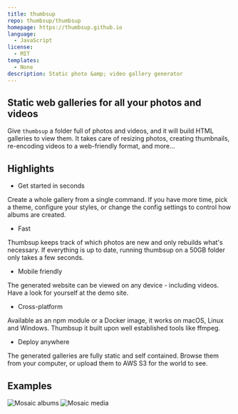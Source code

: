 ```yaml
---
title: thumbsup
repo: thumbsup/thumbsup
homepage: https://thumbsup.github.io
language:
  - JavaScript
license:
  - MIT
templates:
  - None
description: Static photo &amp; video gallery generator
---
```


## Static web galleries for all your photos and videos

Give `thumbsup` a folder full of photos and videos, and it will build HTML galleries to view them.
It takes care of resizing photos, creating thumbnails, re-encoding videos to a web-friendly format, and more...

## Highlights

- Get started in seconds

Create a whole gallery from a single command.
If you have more time, pick a theme, configure your styles, or change the config settings to control how albums are created.

- Fast

Thumbsup keeps track of which photos are new and only rebuilds what's necessary.
If everything is up to date, running thumbsup on a 50GB folder only takes a few seconds.

- Mobile friendly

The generated website can be viewed on any device - including videos.
Have a look for yourself at the demo site.

- Cross-platform

Available as an npm module or a Docker image, it works on macOS, Linux and Windows.
Thumbsup it built upon well established tools like ffmpeg.

- Deploy anywhere

The generated galleries are fully static and self contained.
Browse them from your computer, or upload them to AWS S3 for the world to see.

## Examples

![Mosaic albums](https://thumbsup.github.io/public/images/theme-mosaic-albums.png)
![Mosaic media](https://thumbsup.github.io/public/images/theme-mosaic-media.png)
